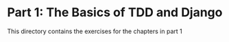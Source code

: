 # Part 1: The Basics of TDD and Django
This directory contains the exercises for the chapters in part 1

